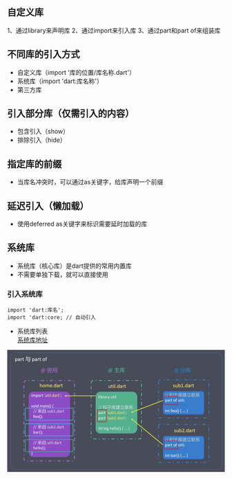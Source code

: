 ## 自定义库
1、通过library来声明库
2、通过import来引入库
3、通过part和part of来组装库


## 不同库的引入方式
- 自定义库（import '库的位置/库名称.dart'）
- 系统库（import 'dart:库名称'）
- 第三方库

## 引入部分库（仅需引入的内容）
- 包含引入（show）
- 排除引入（hide）

## 指定库的前缀
- 当库名冲突时，可以通过as关键字，给库声明一个前缀

## 延迟引入（懒加载）
- 使用deferred as关键字来标识需要延时加载的库

## 系统库
- 系统库（核心库）是dart提供的常用内置库
- 不需要单独下载，就可以直接使用
### 引入系统库
```
import 'dart:库名';
import 'dart:core; // 自动引入
```
- 系统库列表  
[系统库地址](https://dart.cn/guides/libraries)

  
![part part of](part_part_of.png "part part of")
